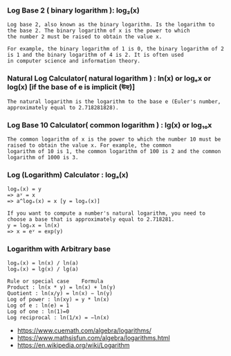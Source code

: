 ### Log Base 2 ( binary logarithm ): log₂(x)
```
Log base 2, also known as the binary logarithm. Is the logarithm to the base 2. The binary logarithm of x is the power to which
the number 2 must be raised to obtain the value x.

For example, the binary logarithm of 1 is 0, the binary logarithm of 2 is 1 and the binary logarithm of 4 is 2. It is often used
in computer science and information theory.
```

### Natural Log Calculator( natural logarithm ) : ln(x) or logₑx or log(x) [if the base of e is implicit (ঊহ্য)]
```
The natural logarithm is the logarithm to the base e (Euler's number, approximately equal to 2.718281828).
```
### Log Base 10 Calculator( common logarithm ) : lg(x) or log₁₀x
```
The common logarithm of x is the power to which the number 10 must be raised to obtain the value x. For example, the common 
logarithm of 10 is 1, the common logarithm of 100 is 2 and the common  logarithm of 1000 is 3.
```
### Log (Logarithm) Calculator :  logₐ(x)
```
logₐ(x) = y
=> aʸ = x
=> a^logₐ(x) = x [y = logₐ(x)]

If you want to compute a number's natural logarithm, you need to choose a base that is approximately equal to 2.718281.
y = logₑx = ln(x)
=> x = eʸ = exp(y)
```
### Logarithm with Arbitrary base
```
logₐ(x) = ln(x) / ln(a)
logₐ(x) = lg(x) / lg(a)
```
```
Rule or special case	Formula
Product	: ln(x * y) = ln(x) + ln(y)
Quotient : ln(x/y) = ln(x) − ln(y)
Log of power : ln(xy) = y * ln(x)
Log of e : ln(e) = 1
Log of one : ln(1)=0
Log reciprocal : ln(1/x) = −ln(x)
```


- https://www.cuemath.com/algebra/logarithms/
- https://www.mathsisfun.com/algebra/logarithms.html
- https://en.wikipedia.org/wiki/Logarithm
